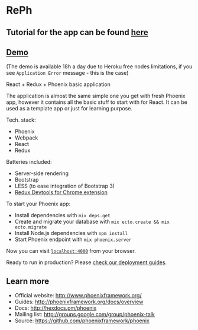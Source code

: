 # RePh

## Tutorial for the app can be found [here](https://medium.com/@chvanikoff/phoenix-react-love-story-reph-1-c68512cfe18#.wlg03ojs7)

## [Demo](https://reph.herokuapp.com/)
(The demo is available 18h a day due to Heroku free nodes limitations, if you see `Application Error` message - this is the case)

React + Redux + Phoenix basic application

The application is almost the same simple one you get with fresh Phoenix app, however it contains all the basic stuff to start with for React. It can be used as a template app or just for learning purpose.

Tech. stack:

  * Phoenix
  * Webpack
  * React
  * Redux

Batteries included:

  * Server-side rendering
  * Bootstrap
  * LESS (to ease integration of Bootstrap 3)
  * [Redux Devtools for Chrome extension](https://github.com/zalmoxisus/redux-devtools-extension)

To start your Phoenix app:

  * Install dependencies with `mix deps.get`
  * Create and migrate your database with `mix ecto.create && mix ecto.migrate`
  * Install Node.js dependencies with `npm install`
  * Start Phoenix endpoint with `mix phoenix.server`

Now you can visit [`localhost:4000`](http://localhost:4000) from your browser.

Ready to run in production? Please [check our deployment guides](http://www.phoenixframework.org/docs/deployment).

## Learn more

  * Official website: http://www.phoenixframework.org/
  * Guides: http://phoenixframework.org/docs/overview
  * Docs: http://hexdocs.pm/phoenix
  * Mailing list: http://groups.google.com/group/phoenix-talk
  * Source: https://github.com/phoenixframework/phoenix